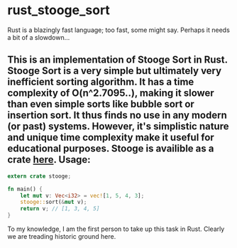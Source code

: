 # rust_stooge_sort
Rust is a blazingly fast language; too fast, some might say. Perhaps it needs a bit of a slowdown... 


This is an implementation of Stooge Sort in Rust. Stooge Sort is a very simple but ultimately very inefficient sorting algorithm. It has a time complexity of O(n^2.7095..), making it slower than even simple sorts like bubble sort or insertion sort. It thus finds no use in any modern (or past) systems. However, it's simplistic nature and unique time complexity make it useful for educational purposes. Stooge is availible as a crate [here](https://crates.io/crates/stooge).
Usage:
------
```rust
extern crate stooge;

fn main() {
	let mut v: Vec<i32> = vec![1, 5, 4, 3];
	stooge::sort(&mut v);
	return v; // [1, 3, 4, 5]
}
```
To my knowledge, I am the first person to take up this task in Rust. Clearly we are treading historic ground here. 
